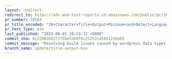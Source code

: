 ```yaml
---
layout: redirect
redirect_to: https://a8c-woo-test-reports.s3.amazonaws.com/public/pr/38564/e2e/index.html
pr_number: 38564
pr_title_encoded: "20+Character+Title+Output+Minimum+and+Detect+Language"
pr_test_type: e2e
last_published: "2023-06-01 20:53:13 +0000"
commit_sha: 6215002bb27775be5368f0c25252ca58d12ddab5
commit_message: "Resolving build issues caused by wordpress data types dependency"
branch_name: update/title-output-min
---
```

